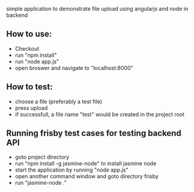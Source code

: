 simple application to demonstrate file upload using angularjs and node in backend

How to use:
------------

- Checkout
- run "npm install"
- run "node app.js"
- open broswer and navigate to "localhost:8000"


How to test:
------------

- choose a file (preferably a test file)
- press upload
- if successfull, a file name "test" would be created in the project root


Running frisby test cases for testing backend API
-------------------------------------------------
- goto project directory
- run "npm install -g jasmine-node" to install jasmine node
- start the application by running "node app.js"
- open another command window and goto directory frisby
- run "jasmine-node ."

